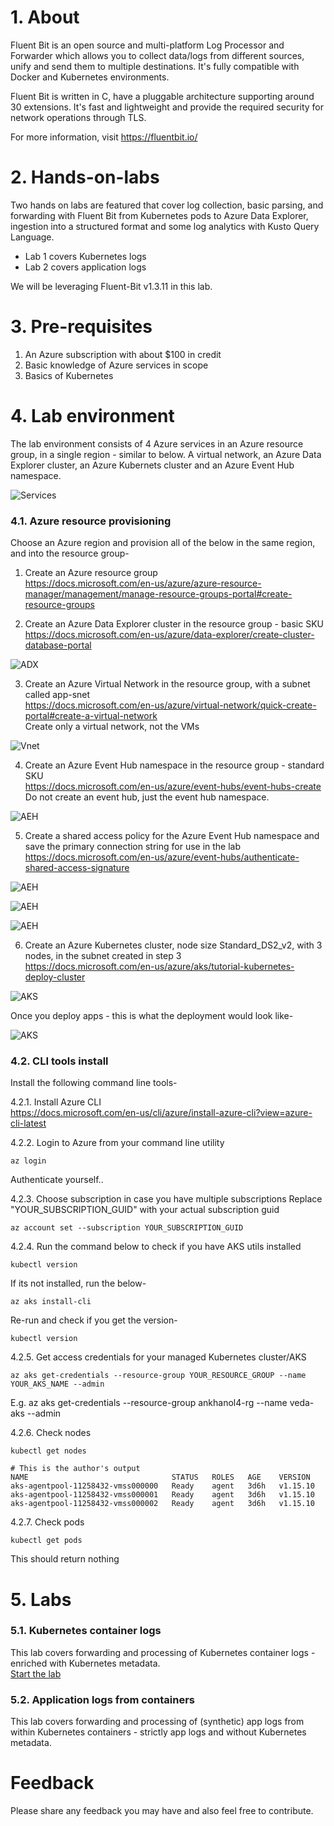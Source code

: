 # 1. About
Fluent Bit is an open source and multi-platform Log Processor and Forwarder which allows you to collect data/logs from different sources, unify and send them to multiple destinations. It's fully compatible with Docker and Kubernetes environments.

Fluent Bit is written in C, have a pluggable architecture supporting around 30 extensions. It's fast and lightweight and provide the required security for network operations through TLS.

For more information, visit https://fluentbit.io/

# 2. Hands-on-labs
Two hands on labs are featured that cover log collection, basic parsing, and forwarding with Fluent Bit from Kubernetes pods to Azure Data Explorer, ingestion into a structured format and some log analytics with Kusto Query Language.  

- Lab 1 covers Kubernetes logs
- Lab 2 covers application logs

We will be leveraging Fluent-Bit v1.3.11 in this lab. 

# 3. Pre-requisites
1.  An Azure subscription with about $100 in credit
2.  Basic knowledge of Azure services in scope
3.  Basics of Kubernetes

# 4. Lab environment

The lab environment consists of 4 Azure services in an Azure resource group, in a single region - similar to below.  A virtual network, an Azure Data Explorer cluster, an Azure Kubernets cluster and an Azure Event Hub namespace.

![Services](images/01-services.png)

### 4.1.  Azure resource provisioning
Choose an Azure region and provision all of the below in the same region, and into the resource group-
1.  Create an Azure resource group<br>
https://docs.microsoft.com/en-us/azure/azure-resource-manager/management/manage-resource-groups-portal#create-resource-groups

2.  Create an Azure Data Explorer cluster in the resource group - basic SKU<br>
https://docs.microsoft.com/en-us/azure/data-explorer/create-cluster-database-portal

![ADX](images/11-adx-base.png)

3.  Create an Azure Virtual Network in the resource group, with a subnet called app-snet<br>
https://docs.microsoft.com/en-us/azure/virtual-network/quick-create-portal#create-a-virtual-network<br>
Create only a virtual network, not the VMs<br>

![Vnet](images/18-vnet.png)

4.  Create an Azure Event Hub namespace in the resource group - standard SKU<br>
https://docs.microsoft.com/en-us/azure/event-hubs/event-hubs-create<br>
Do not create an event hub, just the event hub namespace.<br>

![AEH](images/02-aehns.png)

5.  Create a shared access policy for the Azure Event Hub namespace and save the primary connection string for use in the lab <br>
https://docs.microsoft.com/en-us/azure/event-hubs/authenticate-shared-access-signature


![AEH](images/03-aehns-SAP.png)


![AEH](images/04-aehns-SAP.png)


![AEH](images/05-aehns-SAP.png)

6.  Create an Azure Kubernetes cluster, node size Standard_DS2_v2, with 3 nodes, in the subnet created in step 3 <br>
https://docs.microsoft.com/en-us/azure/aks/tutorial-kubernetes-deploy-cluster

![AKS](images/17-aks.png)

Once you deploy apps - this is what the deployment would look like-

![AKS](images/23-aks-ref.png)

### 4.2. CLI tools install
Install the following command line tools-

4.2.1.  Install Azure CLI <br>
https://docs.microsoft.com/en-us/cli/azure/install-azure-cli?view=azure-cli-latest

4.2.2.  Login to Azure from your command line utility
```
az login
```
Authenticate yourself..

4.2.3.  Choose subscription in case you have multiple subscriptions
Replace "YOUR_SUBSCRIPTION_GUID" with your actual subscription guid
```
az account set --subscription YOUR_SUBSCRIPTION_GUID 
```

4.2.4.  Run the command below to check if you have AKS utils installed
```
kubectl version
```
If its not installed, run the below-
```
az aks install-cli
```
Re-run and check if you get the version-
```
kubectl version
```

4.2.5. Get access credentials for your managed Kubernetes cluster/AKS
```
az aks get-credentials --resource-group YOUR_RESOURCE_GROUP --name YOUR_AKS_NAME --admin
```
E.g.
az aks get-credentials --resource-group ankhanol4-rg --name veda-aks --admin

4.2.6. Check nodes
```
kubectl get nodes

# This is the author's output
NAME                                STATUS   ROLES   AGE    VERSION
aks-agentpool-11258432-vmss000000   Ready    agent   3d6h   v1.15.10
aks-agentpool-11258432-vmss000001   Ready    agent   3d6h   v1.15.10
aks-agentpool-11258432-vmss000002   Ready    agent   3d6h   v1.15.10
```

4.2.7. Check pods
```
kubectl get pods
```
This should return nothing

# 5. Labs

### 5.1.  Kubernetes container logs
This lab covers forwarding and processing of Kubernetes container logs - enriched with Kubernetes metadata. <br>
[Start the lab](k8s-container-logs/README.md)

### 5.2.  Application logs from containers
This lab covers forwarding and processing of (synthetic) app logs from within Kubernetes containers - strictly app logs and without Kubernetes metadata.

# Feedback
Please share any feedback you may have and also feel free to contribute. 
